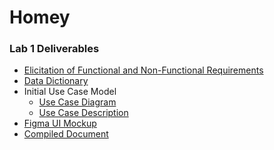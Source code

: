 # Homey

### Lab 1 Deliverables
- [Elicitation of Functional and Non-Functional Requirements](https://docs.google.com/document/d/1irqTw25X6IBvD8n4N40J3LPHLP-R8VNuR0lWsdqbJmU/edit#heading=h.xngnl6y2afd1)
- [Data Dictionary](https://docs.google.com/document/d/17RxJSruLC-KlR0tzMdv9m2PQ0bPyOjxQN_oy1ZNhEmo/edit?usp=sharing)
- Initial Use Case Model
  - [Use Case Diagram](https://github.com/minghancmh/SWE_ngnrs/blob/main/Use%20Case%20Diagram.pdf)
  - [Use Case Description]()
- [Figma UI Mockup]()
- [Compiled Document](https://docs.google.com/document/d/1kaAuabxeVb_EmPA6twUbcvUEGEDMBVcPPCKGei73HaQ/edit#)


